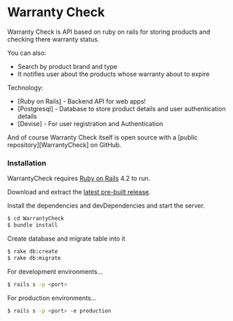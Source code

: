 # Warranty Check

Warranty Check is API based on ruby on rails for storing products and checking there warranty status.

You can also:
  - Search by product brand and type
  - It notifies user about the products whose warranty about to expire

Technology:
* [Ruby on Rails] - Backend API for web apps!
* [Postgresql] - Database to store product details and user authentication details
* [Devise] - For user registration and Authentication

And of course Warranty Check itself is open source with a [public repository][WarrantyCheck]
 on GitHub.

### Installation

WarrantyCheck requires [Ruby on Rails](http://rubyonrails.org/) 4.2 to run.

Download and extract the [latest pre-built release](https://github.com/railites/WarrantyCheck).

Install the dependencies and devDependencies and start the server.

```sh
$ cd WarrantyCheck
$ bundle install
```

Create database and migrate table into it

```sh
$ rake db:create
$ rake db:migrate
```
For development environments...

```sh
$ rails s -p <port>
```

For production environments...
```sh
$ rails s -p <port> -e production
```
